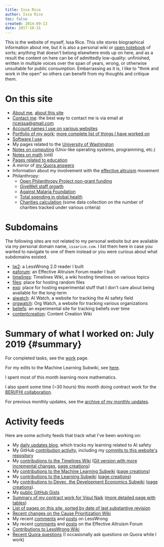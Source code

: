 ```yaml
---
title: Issa Rice
author: Issa Rice
toc: false
created: 2014-09-13
date: 2017-10-31
---
```


This is the website of myself, Issa Rice. This site stores biographical information
about me, but it is also a personal wiki or [open notebook](http://wcm1.web.rice.edu/open-notebook-history.html)
of sorts; anything that doesn't belong elsewhere ends up on here, and as a
result the content on here can be of admittedly low-quality: unfinished,
written in multiple voices over the span of years, wrong, or otherwise unsuitable for public
consumption. Embarrassing as it is, I like to "think and work in the open" so
others can benefit from my thoughts and critique them.

# On this site

- [About me](about), [about this site](about-this-site)
- [Contact me](contact): the best way to contact me is via email at
  [riceissa@gmail.com](mailto:riceissa@gmail.com)
- [Account names I use on various websites](account-names)
- [Portfolio of my work](portfolio); [more complete list of things I have worked on](work)
- [Software I use](software)
- My pages related to the [University of Washington](university-of-washington)
- [Notes on computing](computing) (Unix-like operating systems, programming, etc.)
- [Notes on math](math) (old)
- [Pages related to education](education)
- A mirror of [my Quora answers]()
- Information about my involvement with the [effective altruism](effective-altruism) movement
- Philanthropy:
    - [Open Philanthropy Project non-grant funding](open-philanthropy-project-non-grant-funding)
    - [GiveWell staff growth](givewell-staff-growth)
    - [Against Malaria Foundation](against-malaria-foundation)
    - [Total spending in global health](total-spending-in-global-health)
    - [Charities calculation](charities-calculation) (some data collection on the
      number of charities tracked under various criteria)

# Subdomains

The following sites are not related to my personal website but are available
via my personal domain name, `issarice.com`.  I list them here in case you
wanted to navigate to one of them instead or you were curious about what
subdomains existed.

- [lw2](https://lw2.issarice.com/): a LessWrong 2.0 reader I built
- [eaforum](https://eaforum.issarice.com/): an Effective Altruism Forum reader I built
- [timelines](https://timelines.issarice.com/): Timelines Wiki, a wiki hosting timelines
  on various topics
- [files](https://files.issarice.com/): place for hosting random files
- [exp](https://exp.issarice.com/): place for hosting experimental stuff that I
  don't care about being available for the long-term
- [aiwatch](https://aiwatch.issarice.com/): AI Watch, a website for tracking the AI
  safety field
- [orgwatch](https://orgwatch.issarice.com/): Org Watch, a website for tracking various
  organizations
- [beliefs](https://beliefs.issarice.com/): an experimental site for tracking beliefs
  over time
- [contentcreation](https://contentcreation.issarice.com/): Content Creation Wiki

# Summary of what I worked on: July 2019 {#summary}

For completed tasks, see the [work]() page.

For my edits to the Machine Learning Subwiki, see [here](https://machinelearning.subwiki.org/w/index.php?limit=160&title=Special%3AContributions&contribs=user&target=IssaRice&namespace=&tagfilter=&year=2019&month=7).

I spent most of this month learning more mathematics.

I also spent some time (~30 hours) this month doing contract work for the [BERI/FHI collaboration](http://existence.org/collaborations/).

For previous monthly updates, see the [archive of my monthly updates]().

# Activity feeds

Here are some activity feeds that track what I've been working on:

- My [daily updates blog](https://issarice.wordpress.com/), which tracks my
  learning related to AI safety
- My GitHub [contribution activity](https://github.com/riceissa), including my
  [commits to this website's
  repository](https://github.com/riceissa/issarice.com/commits/master)
- My [contributions to the Timelines Wiki](https://timelines.issarice.com/wiki/Special:Contributions/Issa)
  ([Git version with more incremental changes](https://github.com/riceissa/issarice.com/commits/master/external/timelines.issarice.com), [page creations](https://timelines.issarice.com/index.php?limit=50&title=Special%3AContributions&contribs=user&target=Issa&namespace=&tagfilter=&newOnly=1))
- My [contributions to the Machine Learning Subwiki](https://machinelearning.subwiki.org/wiki/Special:Contributions/IssaRice) ([page creations](https://machinelearning.subwiki.org/w/index.php?limit=50&title=Special%3AContributions&contribs=user&target=IssaRice&namespace=&tagfilter=&newOnly=1))
- My [contributions to the Learning Subwiki](https://learning.subwiki.org/wiki/Special:Contributions/Issa_Rice) ([page creations](https://learning.subwiki.org/w/index.php?limit=50&title=Special%3AContributions&contribs=user&target=Issa+Rice&namespace=&tagfilter=&newOnly=1))
- My [contributions to Devec, the Development Economics Subwiki](https://devec.subwiki.org/wiki/Special:Contributions/Issa_Rice) ([page creations](https://devec.subwiki.org/w/index.php?limit=50&title=Special%3AContributions&contribs=user&target=Issa+Rice&namespace=&tagfilter=&newOnly=1)).
- My [public GitHub Gists](https://gist.github.com/riceissa)
- [Summary of my contract work for Vipul
  Naik](https://github.com/vipulnaik/contractwork/blob/master/contributor-lists/issa-list.mediawiki)
  ([more detailed page with
  tables](https://contractwork.vipulnaik.com/worker.php?worker=Issa+Rice))
- [List of pages on this site, sorted by date of last substantive
  revision](all-pages)
- [Recent changes on the Cause Prioritization
  Wiki](https://causeprioritization.org/_activity)
- My recent [comments](https://www.greaterwrong.com/users/riceissa?show=comments)
  and [posts](https://www.greaterwrong.com/users/riceissa?show=posts) on LessWrong
- My recent [comments](https://ea.greaterwrong.com/users/riceissa?show=comments)
  and [posts](https://ea.greaterwrong.com/users/riceissa?show=posts) on the
  Effective Altruism Forum
- [Contributions to LessWrong
  Wiki](https://wiki.lesswrong.com/wiki/Special:Contributions/Riceissa)
- [Recent Quora questions](https://www.quora.com/profile/Issa-Rice/questions)
  (I occasionally ask questions on Quora while I work)

[email]: mailto:riceissa@gmail.com
